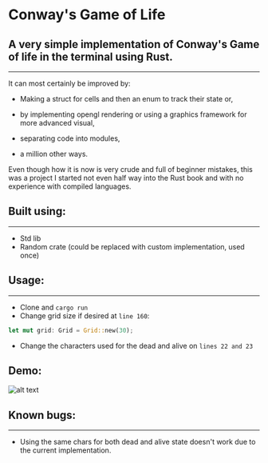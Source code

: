 # Conway's Game of Life
## A very simple implementation of Conway's Game of life in the terminal using Rust.
---

It can most certainly be improved by:
 * Making a struct for cells and then an enum to track their state or,
 
 * by implementing opengl rendering or using a graphics framework for more advanced visual,

 * separating code into modules,

 * a million other ways.
 
 Even though how it is now is very crude and full of beginner mistakes, this was a project I started not even half way into the Rust book and with no experience with compiled languages.

 ## Built using:
---
 * Std lib
 * Random crate (could be replaced with custom implementation, used once)


## Usage:
 ---
* Clone and `cargo run`
* Change grid size if desired at `line 160`:

```rust
let mut grid: Grid = Grid::new(30);
```
* Change the characters used for the dead and alive on `lines 22 and 23`

## Demo:
![alt text](https://i.imgur.com/vpdtf9a.gif "Demo")


## Known bugs:
---
* Using the same chars for both dead and alive state doesn't work due to the current implementation.